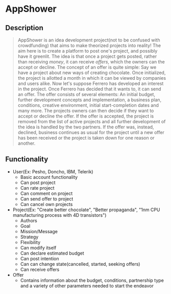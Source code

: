 # AppShower

## Description
> AppShower is an idea development project(not to be confused with crowdfunding) that aims to make theorized projects into reality! The aim here is to create a platform to post one's project, and possibly have it greenlit. The idea is that once a project gets posted, rather than receiving *money*, it can receive *offers*, which the owners can the accept or decline. The concept of an offer is quite simple: Say we have a project about new ways of creating chocolate. Once initialized, the project is allotted a month in  which it can be viewed by companies and users alike. Now let's suppose Ferrero has developed an interest in the project. Once Ferrero has decided that it wants to, it can send an offer. The offer consists of several elements: An initial budget, further development concepts and implementation, a business plan, conditions, creative environment, initial start-completion dates and many more. The projects owners can then decide if they want to accept or decline the offer. If the offer is accepted, the project is removed from the list of active projects and all further development of the idea is handled by the two partners. If the offer was, instead, declined, business continues as usual for the project until a new offer has been received or the project is taken down for one reason or another.

## Functionality
- User(Ex: Pesho, Doncho, IBM, Telerik)
  - Basic account functionality
  - Can post project
  - Can rate project
  - Can comment on project
  - Can send offer to project
  - Can cancel own projects
- Project(Ex: "Create better chocolate", "Better propaganda", "1nm CPU manufacturing process with 4D transistors")
  - Authors
  - Goal
  - Mission/Message
  - Strategy
  - Flexibility
  - Can modify itself
  - Can declare estimated budget
  - Can post intention
  - Can can change state(cancelled, started, seeking offers)
  - Can receive offers
- Offer
  - Contains information about the budget, conditions, partnership type and a variety of other parameters needed to start the endeavor
